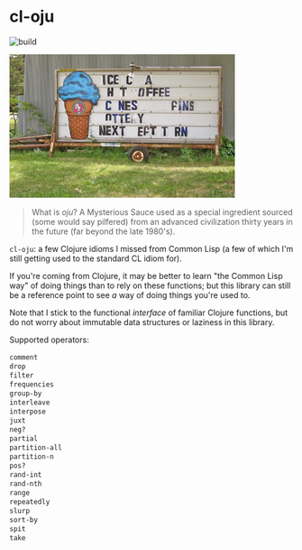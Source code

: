 # cl-oju

![build](https://github.com/eigenhombre/cl-oju/actions/workflows/build.yml/badge.svg)

<img src="/words.jpg" width="400">

> What is *oju*? A Mysterious Sauce used as a special ingredient
> sourced (some would say pilfered) from an advanced civilization
> thirty years in the future (far beyond the late 1980's).

`cl-oju`: a few Clojure idioms I missed from Common Lisp (a few of which I'm
still getting used to the standard CL idiom for).

If you're coming from Clojure, it may be better to learn "the Common
Lisp way" of doing things than to rely on these functions; but this
library can still be a reference point to see *a* way of doing things
you're used to.

Note that I stick to the functional *interface* of familiar Clojure
functions, but do not worry about immutable data structures or
laziness in this library.

Supported operators:

    comment
    drop
    filter
    frequencies
    group-by
    interleave
    interpose
    juxt
    neg?
    partial
    partition-all
    partition-n
    pos?
    rand-int
    rand-nth
    range
    repeatedly
    slurp
    sort-by
    spit
    take



